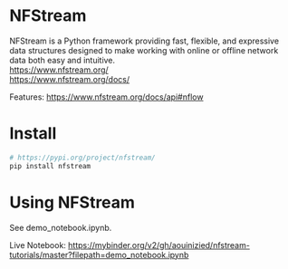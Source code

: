 # NFStream 
NFStream is a Python framework providing fast, flexible, and expressive data structures designed to make working with online or offline network data both easy and intuitive.  
https://www.nfstream.org/  
https://www.nfstream.org/docs/  

Features: https://www.nfstream.org/docs/api#nflow  

# Install

```bash
# https://pypi.org/project/nfstream/
pip install nfstream
```

# Using NFStream
See demo_notebook.ipynb.

Live Notebook: https://mybinder.org/v2/gh/aouinizied/nfstream-tutorials/master?filepath=demo_notebook.ipynb  
